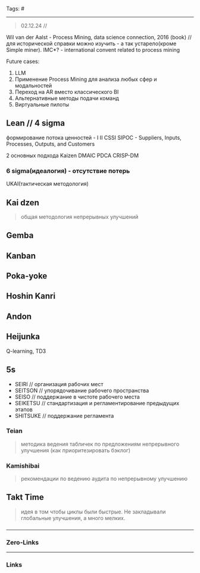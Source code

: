 Tags: #
____
> 02.12.24 //

Wil van der Aalst - Process Mining, data science connection, 2016 (book) // для исторической справки можно изучить - а так устарело(кроме Simple miner).
IMC*? - international convent related to process mining

Future cases:
1. LLM
2. Применение Process Mining для анализа любых сфер и модальностей
3. Переход на AR вместо классического BI
4. Альтернативные методы подачи команд
5. Виртуальные пилоты

## Lean // 4 sigma
формирование потока ценностей -
I
II CSSI
	SIPOC - Suppliers, Inputs, Processes, Outputs, and Customers

2 основных подхода Kaizen
DMAIC
PDCA
CRISP-DM

### 6 sigma(идеалогия) - отсутствие потерь
UKAI(тактическая методология) 

## Kai dzen
>общая методология непрерывных улучшений
## Gemba

## Kanban

## Poka-yoke

## Hoshin Kanri

## Andon

## Heijunka

Q-learning, TD3

## 5s
- SEIRI // организация рабочих мест
- SEITSON // упорядочивание рабочего пространства
- SEISO // поддержание в чистоте рабочего места
- SEIKETSU // стандартизация и регламентирование предыдущих этапов
- SHITSUKE // поддержание регламента

### Teian
> методика ведения табличек по предложениям непрерывного улучшения
(как приоритезировать бэклог)

### Kamishibai
> рекомендации по ведению аудита по непрерывному улучшению

## Takt Time
> идея в том чтобы циклы были быстрые. Не закладывали глобальные улучшения, а много мелких.








### 



____
### Zero-Links

____
### Links